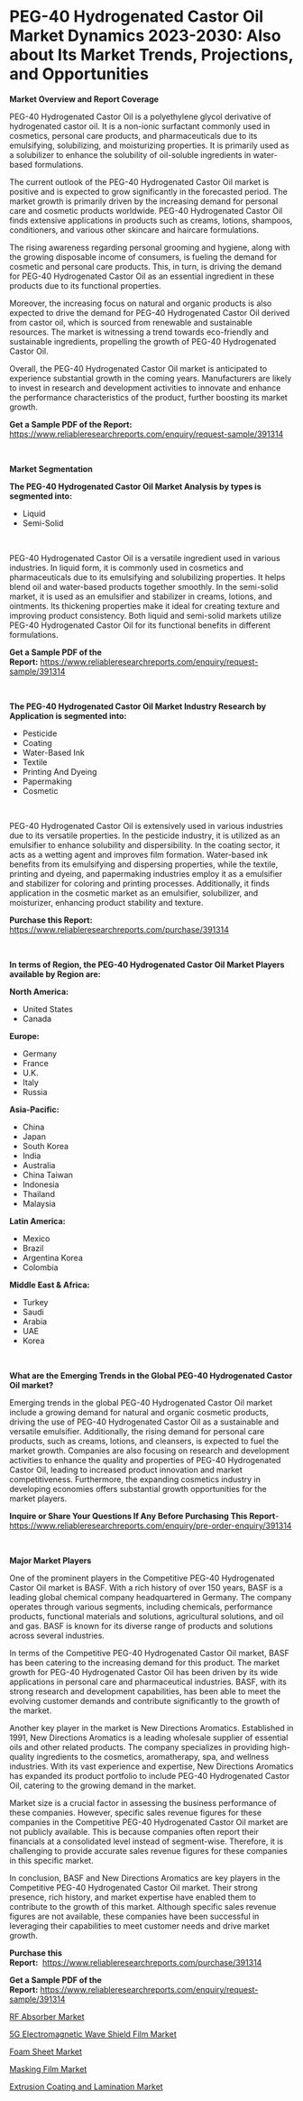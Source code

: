 <p><h1>PEG-40 Hydrogenated Castor Oil Market Dynamics 2023-2030: Also about Its Market Trends, Projections, and Opportunities</h1></p><p><strong>Market Overview and Report Coverage</strong></p>
<p><p>PEG-40 Hydrogenated Castor Oil is a polyethylene glycol derivative of hydrogenated castor oil. It is a non-ionic surfactant commonly used in cosmetics, personal care products, and pharmaceuticals due to its emulsifying, solubilizing, and moisturizing properties. It is primarily used as a solubilizer to enhance the solubility of oil-soluble ingredients in water-based formulations.</p><p>The current outlook of the PEG-40 Hydrogenated Castor Oil market is positive and is expected to grow significantly in the forecasted period. The market growth is primarily driven by the increasing demand for personal care and cosmetic products worldwide. PEG-40 Hydrogenated Castor Oil finds extensive applications in products such as creams, lotions, shampoos, conditioners, and various other skincare and haircare formulations.</p><p>The rising awareness regarding personal grooming and hygiene, along with the growing disposable income of consumers, is fueling the demand for cosmetic and personal care products. This, in turn, is driving the demand for PEG-40 Hydrogenated Castor Oil as an essential ingredient in these products due to its functional properties.</p><p>Moreover, the increasing focus on natural and organic products is also expected to drive the demand for PEG-40 Hydrogenated Castor Oil derived from castor oil, which is sourced from renewable and sustainable resources. The market is witnessing a trend towards eco-friendly and sustainable ingredients, propelling the growth of PEG-40 Hydrogenated Castor Oil.</p><p>Overall, the PEG-40 Hydrogenated Castor Oil market is anticipated to experience substantial growth in the coming years. Manufacturers are likely to invest in research and development activities to innovate and enhance the performance characteristics of the product, further boosting its market growth.</p></p>
<p><strong>Get a Sample PDF of the Report:</strong> <a href="https://www.reliableresearchreports.com/enquiry/request-sample/391314">https://www.reliableresearchreports.com/enquiry/request-sample/391314</a></p>
<p>&nbsp;</p>
<p><strong>Market Segmentation</strong></p>
<p><strong>The PEG-40 Hydrogenated Castor Oil Market Analysis by types is segmented into:</strong></p>
<p><ul><li>Liquid</li><li>Semi-Solid</li></ul></p>
<p>&nbsp;</p>
<p><p>PEG-40 Hydrogenated Castor Oil is a versatile ingredient used in various industries. In liquid form, it is commonly used in cosmetics and pharmaceuticals due to its emulsifying and solubilizing properties. It helps blend oil and water-based products together smoothly. In the semi-solid market, it is used as an emulsifier and stabilizer in creams, lotions, and ointments. Its thickening properties make it ideal for creating texture and improving product consistency. Both liquid and semi-solid markets utilize PEG-40 Hydrogenated Castor Oil for its functional benefits in different formulations.</p></p>
<p><strong>Get a Sample PDF of the Report:</strong>&nbsp;<a href="https://www.reliableresearchreports.com/enquiry/request-sample/391314">https://www.reliableresearchreports.com/enquiry/request-sample/391314</a></p>
<p>&nbsp;</p>
<p><strong>The PEG-40 Hydrogenated Castor Oil Market Industry Research by Application is segmented into:</strong></p>
<p><ul><li>Pesticide</li><li>Coating</li><li>Water-Based Ink</li><li>Textile</li><li>Printing And Dyeing</li><li>Papermaking</li><li>Cosmetic</li></ul></p>
<p>&nbsp;</p>
<p><p>PEG-40 Hydrogenated Castor Oil is extensively used in various industries due to its versatile properties. In the pesticide industry, it is utilized as an emulsifier to enhance solubility and dispersibility. In the coating sector, it acts as a wetting agent and improves film formation. Water-based ink benefits from its emulsifying and dispersing properties, while the textile, printing and dyeing, and papermaking industries employ it as a emulsifier and stabilizer for coloring and printing processes. Additionally, it finds application in the cosmetic market as an emulsifier, solubilizer, and moisturizer, enhancing product stability and texture.</p></p>
<p><strong>Purchase this Report:</strong>&nbsp; <a href="https://www.reliableresearchreports.com/purchase/391314">https://www.reliableresearchreports.com/purchase/391314</a></p>
<p>&nbsp;</p>
<p><strong>In terms of Region, the PEG-40 Hydrogenated Castor Oil Market Players available by Region are:</strong></p>
<p>
    <p> <strong> North America: </strong>
        <ul>
            <li>United States</li>
            <li>Canada</li>
        </ul>
        </p> 
    <p> <strong> Europe: </strong>
        <ul>
            <li>Germany</li>
            <li>France</li>
            <li>U.K.</li>
            <li>Italy</li>
            <li>Russia</li>
        </ul>
        </p> 
    <p> <strong> Asia-Pacific: </strong>
        <ul>
            <li>China</li>
            <li>Japan</li>
            <li>South Korea</li>
            <li>India</li>
            <li>Australia</li>
            <li>China Taiwan</li>
            <li>Indonesia</li>
            <li>Thailand</li>
            <li>Malaysia</li>
        </ul>
        </p> 
    <p> <strong> Latin America: </strong>
        <ul>
            <li>Mexico</li>
            <li>Brazil</li>
            <li>Argentina Korea</li>
            <li>Colombia</li>
        </ul>
        </p> 
    <p> <strong> Middle East & Africa: </strong>
        <ul>
            <li>Turkey</li>
            <li>Saudi</li>
            <li>Arabia</li>
            <li>UAE</li>
            <li>Korea</li>
        </ul>
    </p>
    </p>
<p>&nbsp;</p>
<p><strong>What are the Emerging Trends in the Global PEG-40 Hydrogenated Castor Oil market?</strong></p>
<p><p>Emerging trends in the global PEG-40 Hydrogenated Castor Oil market include a growing demand for natural and organic cosmetic products, driving the use of PEG-40 Hydrogenated Castor Oil as a sustainable and versatile emulsifier. Additionally, the rising demand for personal care products, such as creams, lotions, and cleansers, is expected to fuel the market growth. Companies are also focusing on research and development activities to enhance the quality and properties of PEG-40 Hydrogenated Castor Oil, leading to increased product innovation and market competitiveness. Furthermore, the expanding cosmetics industry in developing economies offers substantial growth opportunities for the market players.</p></p>
<p><strong>Inquire or Share Your Questions If Any Before Purchasing This Report</strong>- <a href="https://www.reliableresearchreports.com/enquiry/pre-order-enquiry/391314">https://www.reliableresearchreports.com/enquiry/pre-order-enquiry/391314</a></p>
<p>&nbsp;</p>
<p><strong>Major Market Players</strong></p>
<p><p>One of the prominent players in the Competitive PEG-40 Hydrogenated Castor Oil market is BASF. With a rich history of over 150 years, BASF is a leading global chemical company headquartered in Germany. The company operates through various segments, including chemicals, performance products, functional materials and solutions, agricultural solutions, and oil and gas. BASF is known for its diverse range of products and solutions across several industries.</p><p>In terms of the Competitive PEG-40 Hydrogenated Castor Oil market, BASF has been catering to the increasing demand for this product. The market growth for PEG-40 Hydrogenated Castor Oil has been driven by its wide applications in personal care and pharmaceutical industries. BASF, with its strong research and development capabilities, has been able to meet the evolving customer demands and contribute significantly to the growth of the market.</p><p>Another key player in the market is New Directions Aromatics. Established in 1991, New Directions Aromatics is a leading wholesale supplier of essential oils and other related products. The company specializes in providing high-quality ingredients to the cosmetics, aromatherapy, spa, and wellness industries. With its vast experience and expertise, New Directions Aromatics has expanded its product portfolio to include PEG-40 Hydrogenated Castor Oil, catering to the growing demand in the market.</p><p>Market size is a crucial factor in assessing the business performance of these companies. However, specific sales revenue figures for these companies in the Competitive PEG-40 Hydrogenated Castor Oil market are not publicly available. This is because companies often report their financials at a consolidated level instead of segment-wise. Therefore, it is challenging to provide accurate sales revenue figures for these companies in this specific market.</p><p>In conclusion, BASF and New Directions Aromatics are key players in the Competitive PEG-40 Hydrogenated Castor Oil market. Their strong presence, rich history, and market expertise have enabled them to contribute to the growth of this market. Although specific sales revenue figures are not available, these companies have been successful in leveraging their capabilities to meet customer needs and drive market growth.</p></p>
<p><strong>Purchase this Report:</strong>&nbsp;&nbsp;<a href="https://www.reliableresearchreports.com/purchase/391314">https://www.reliableresearchreports.com/purchase/391314</a></p>
<p></p>
<p><strong>Get a Sample PDF of the Report:</strong>&nbsp;<a href="https://www.reliableresearchreports.com/enquiry/request-sample/391314">https://www.reliableresearchreports.com/enquiry/request-sample/391314</a></p>
<p><p><a href="https://github.com/maliyahmorrow6654/Market-Research-Report-List-1/blob/main/rf-absorber-market.md">RF Absorber Market</a></p><p><a href="https://github.com/abdelrhmankishk22/Market-Research-Report-List-1/blob/main/5g-electromagnetic-wave-shield-film-market.md">5G Electromagnetic Wave Shield Film Market</a></p><p><a href="https://medium.com/@elwyncarter2023/foam-sheet-market-competitive-analysis-market-trends-and-forecast-to-2030-62943901e996">Foam Sheet Market</a></p><p><a href="https://medium.com/@vivianejast/masking-film-market-outlook-industry-overview-and-forecast-2023-to-2030-45f1b2d10ca1">Masking Film Market</a></p><p><a href="https://medium.com/@donaldortega4f/extrusion-coating-and-lamination-market-the-key-to-successful-business-strategy-forecast-till-2030-5a472a2a055b">Extrusion Coating and Lamination Market</a></p></p>
